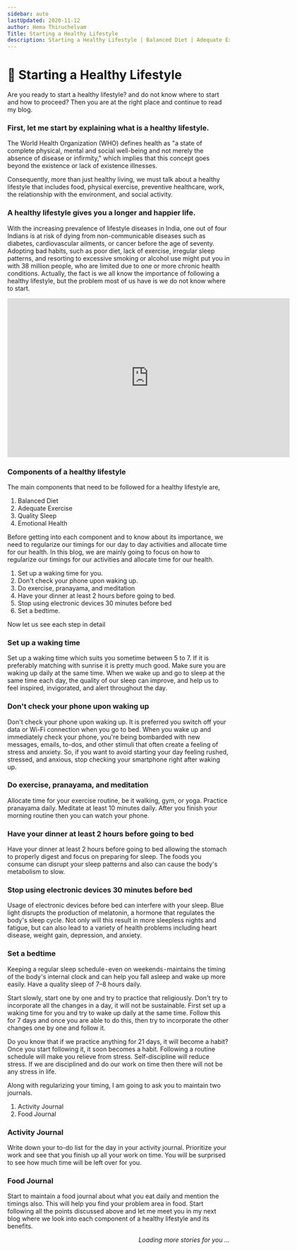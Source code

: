 ```yaml
---
sidebar: auto
lastUpdated: 2020-11-12
author: Hema Thiruchelvam
Title: Starting a Healthy Lifestyle
description: Starting a Healthy Lifestyle | Balanced Diet | Adequate Exercise | Activity Journal | Food Journal
---
```


# :pushpin: Starting a Healthy Lifestyle

Are you ready to start a healthy lifestyle? and do not know where to start and how to proceed? Then you are at the right place and continue to read my blog.

### First, let me start by explaining what is a healthy lifestyle.

The World Health Organization (WHO) defines health as "a state of complete physical, mental and social well-being and not merely the absence of disease or infirmity," which implies that this concept goes beyond the existence or lack of existence illnesses.

Consequently, more than just healthy living, we must talk about a healthy lifestyle that includes food, physical exercise, preventive healthcare, work, the relationship with the environment, and social activity.

### A healthy lifestyle gives you a longer and happier life.

With the increasing prevalence of lifestyle diseases in India, one out of four Indians is at risk of dying from non-communicable diseases such as diabetes, cardiovascular ailments, or cancer before the age of seventy.
Adopting bad habits, such as poor diet, lack of exercise, irregular sleep patterns, and resorting to excessive smoking or alcohol use might put you in with 38 million people, who are limited due to one or more chronic health conditions.
Actually, the fact is we all know the importance of following a healthy lifestyle, but the problem most of us have is we do not know where to 
start.

<iframe width="640" height="360" src="https://www.youtube.com/embed/YUjkW9JaD90" frameborder="0" allow="accelerometer; autoplay; clipboard-write; encrypted-media; gyroscope; picture-in-picture" allowfullscreen></iframe>

### Components of a healthy lifestyle

The main components that need to be followed for a healthy lifestyle are,
1. Balanced Diet
2. Adequate Exercise
3. Quality Sleep
4. Emotional Health

Before getting into each component and to know about its importance, we need to regularize our timings for our day to day activities and allocate time for our health. In this blog, we are mainly going to focus on how to regularize our timings for our activities and allocate time for our health.

1. Set up a waking time for you.
2. Don't check your phone upon waking up.
3. Do exercise, pranayama, and meditation
4. Have your dinner at least 2 hours before going to bed.
5. Stop using electronic devices 30 minutes before bed
6. Set a bedtime.

Now let us see each step in detail

### Set up a waking time

Set up a waking time which suits you sometime between 5 to 7. If it is preferably matching with sunrise it is pretty much good. Make sure you are waking up daily at the same time. When we wake up and go to sleep at the same time each day, the quality of our sleep can improve, and help us to feel inspired, invigorated, and alert throughout the day.

### Don't check your phone upon waking up

Don't check your phone upon waking up. It is preferred you switch off your data or Wi-Fi connection when you go to bed. When you wake up and immediately check your phone, you're being bombarded with new messages, emails, to-dos, and other stimuli that often create a feeling of stress and anxiety. So, if you want to avoid starting your day feeling rushed, stressed, and anxious, stop checking your smartphone right after waking up.

###  Do exercise, pranayama, and meditation

Allocate time for your exercise routine, be it walking, gym, or yoga. Practice pranayama daily. Meditate at least 10 minutes daily. After you finish your morning routine then you can watch your phone.

### Have your dinner at least 2 hours before going to bed

Have your dinner at least 2 hours before going to bed allowing the stomach to properly digest and focus on preparing for sleep. The foods you consume can disrupt your sleep patterns and also can cause the body's metabolism to slow.

### Stop using electronic devices 30 minutes before bed

Usage of electronic devices before bed can interfere with your sleep. Blue light disrupts the production of melatonin, a hormone that regulates the body's sleep cycle. Not only will this result in more sleepless nights and fatigue, but can also lead to a variety of health problems including heart disease, weight gain, depression, and anxiety.

### Set a bedtime

Keeping a regular sleep schedule - even on weekends - maintains the timing of the body's internal clock and can help you fall asleep and wake up more easily. Have a quality sleep of 7–8 hours daily.

Start slowly, start one by one and try to practice that religiously. Don't try to incorporate all the changes in a day, it will not be sustainable. First set up a waking time for you and try to wake up daily at the same time. Follow this for 7 days and once you are able to do this, then try to incorporate the other changes one by one and follow it.

Do you know that if we practice anything for 21 days, it will become a habit? Once you start following it, it soon becomes a habit.
Following a routine schedule will make you relieve from stress. Self-discipline will reduce stress. If we are disciplined and do our work on time then there will not be any stress in life.

Along with regularizing your timing, I am going to ask you to maintain two journals.

1. Activity Journal
2. Food Journal

### Activity Journal

Write down your to-do list for the day in your activity journal. Prioritize your work and see that you finish up all your work on time. You will be surprised to see how much time will be left over for you.

### Food Journal

Start to maintain a food journal about what you eat daily and mention the timings also. This will help you find your problem area in food.
Start following all the points discussed above and let me meet you in my next blog where we look into each component of a healthy lifestyle and its benefits.

<div style="text-align: right"><i>Loading more stories for you ...</i></div>
